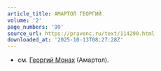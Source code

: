 ```yaml
---
article_title: АМАРТОЛ ГЕОРГИЙ
volume: '2'
page_numbers: '99'
source_url: https://pravenc.ru/text/114290.html
downloaded_at: '2025-10-13T08:27:28Z'
---
```


- см. [Георгий Монах](<https://pravenc.ru/text/Георгий Монах.html>) (Амартол).
